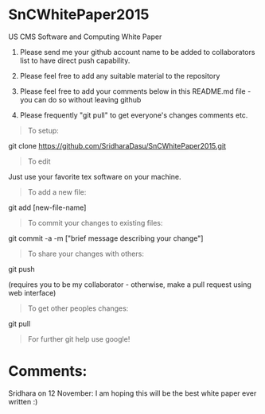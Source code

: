 # SnCWhitePaper2015
US CMS Software and Computing White Paper

1) Please send me your github account name to be added to collaborators list to have direct push capability.

2) Please feel free to add any suitable material to the repository

3) Please feel free to add your comments below in this README.md file - you can do so without leaving github

4) Please frequently "git pull" to get everyone's changes comments etc.

> To setup:

git clone https://github.com/SridharaDasu/SnCWhitePaper2015.git

> To edit

Just use your favorite tex software on your machine.

> To add a new file:

git add [new-file-name]

> To commit your changes to existing files:

git commit -a -m ["brief message describing your change"]

> To share your changes with others:

git push

(requires you to be my collaborator - otherwise, make a pull request using web interface)

> To get other peoples changes:

git pull

> For further git help use google!

# Comments:

Sridhara on 12 November: 
I am hoping this will be the best white paper ever written :)


